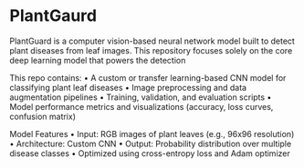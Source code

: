 # PlantGaurd
PlantGuard is a computer vision-based neural network model built to detect plant diseases from leaf images. This repository focuses solely on the core deep learning model that powers the detection

This repo contains:
	•	A custom or transfer learning-based CNN model for classifying plant leaf diseases
	•	Image preprocessing and data augmentation pipelines
	•	Training, validation, and evaluation scripts
	•	Model performance metrics and visualizations (accuracy, loss curves, confusion matrix)

Model Features
	•	Input: RGB images of plant leaves (e.g., 96x96 resolution)
	•	Architecture: Custom CNN 
	•	Output: Probability distribution over multiple disease classes
	•	Optimized using cross-entropy loss and Adam optimizer
